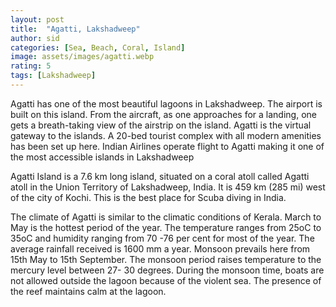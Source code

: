 ```yaml
---
layout: post
title:  "Agatti, Lakshadweep"
author: sid
categories: [Sea, Beach, Coral, Island]
image: assets/images/agatti.webp
rating: 5
tags: [Lakshadweep]
---
```

Agatti has one of the most beautiful lagoons in Lakshadweep. The airport is built on this island. From the aircraft, as one approaches for a landing, one gets a breath-taking view of the airstrip on the island. Agatti is the virtual gateway to the islands. A 20-bed tourist complex with all modern amenities has been set up here. Indian Airlines operate flight to Agatti making it one of the most accessible islands in Lakshadweep

Agatti Island is a 7.6 km long island, situated on a coral atoll called Agatti atoll in the Union Territory of Lakshadweep, India. It is 459 km (285 mi) west of the city of Kochi. This is the best place for Scuba diving in India.

The climate of Agatti is similar to the climatic conditions of Kerala. March to May is the hottest period of the year. The temperature ranges from 25oC to 35oC and humidity ranging from 70 -76 per cent for most of the year. The average rainfall received is 1600 mm a year. Monsoon prevails here from 15th May to 15th September. The monsoon period raises temperature to the mercury level between 27- 30 degrees. During the monsoon time, boats are not allowed outside the lagoon because of the violent sea. The presence of the reef maintains calm at the lagoon.


<div class="pa-carousel-widget" style="width:100%; height:480px; display:none;"
  data-link="https://lakshadweep.gov.in/tourist-place/agatti/"
  data-title="Agatti, Lakshadweep"
  data-description="Sea, Beach, Coral, Island"
  data-delay="3">
  <object data="https://lh3.googleusercontent.com/pw/AJFCJaXT7mCjSCQC9-c-jXDE0GnfYrvsR5XE2_g_9dgjoa2TM3xDjAGCjrt2Nte2SFxGTrP9pwejJUJ8gZgwyFVIAhmIxH8Vn82G6X8Wvbypwz25pT1ChO31=w960-rw-h720"></object>
  <object data="https://lh3.googleusercontent.com/pw/AJFCJaW10sH4rwFCnQiHH3-3rY8K8tn20Qqe5CsxGSjOJfS3YjVJStoX5oF3ZAeJvbDwVLe8IMyn2sMi7dY7pWfUkwPmNmgaSJ5jqLzWaXg7gTrGXP3-6QEU=w960-rw-h720"></object>
  <object data="https://lh3.googleusercontent.com/pw/AJFCJaXxBbiT0Ge60PE5vv4X2NJIUS1T2kSJme7j6-3yT5AOA6f3V_mJgc9EBi5OfN2loRDHS0yyw_pFHUOJkYDOi17YKGSSRA3AYcjUALivPld2a4QOStKW=w960-rw-h720"></object>
  <object data="https://lh3.googleusercontent.com/pw/AJFCJaW0cDCSlJuqBx3al55a50SBOJFzZbE8FajGrL15Dpg97I43Vi2nVGVJ_zL-0Q2oDtkPSNE1BKNlxfGKfx6Up1tNCly0FagD_wW7d75dChRdx5W-Kc0W=w960-rw-h720"></object>
  <object data="https://lh3.googleusercontent.com/pw/AJFCJaUToJoiTenVl-AzExgykumlcUFfGXo4edkaCwrCPbanKip6ea9NSdKfe9w1QRgO-vvfQlQ5rEWLRr6d-fNT2IKcP9obHbkbMvwfBxQYzZl9VaA5kmwn=w960-rw-h720"></object>
  <object data="https://lh3.googleusercontent.com/pw/AJFCJaWCNqSQMVrCRYGGdNWftmZWE_wG2OP3H1ISr-Y-2C2Qidu2UlS1Gsbrs3-54npaVbhNVMy14TCnLoPZQHSdQjvC_D14hqFY4e7o0X5IgvyRJFlvRajC=w960-rw-h720"></object>
  <object data="https://lh3.googleusercontent.com/pw/AJFCJaVfg_ATHDOlYkY3QRYJ3KDROkPPynx-HNaAfDMdgdGPUvx7skcZ88_UQAoWFCSljiVKyjgsf3UKo0Pp61AfjAvKC8Dqwl0DFeME9wLyTOFXAkVhSasw=w960-rw-h720"></object>
  <object data="https://lh3.googleusercontent.com/pw/AJFCJaX5CH-MdmgsLdmq9xdXHqB0dpS0ttbuGX3BkLYhRiGZQoM4cKqUeOs9P5CWJttp8TZMmjqEdo7wuO8j-obm8jT9t8gGswMoMElXPdnjkCU-u6qqXPly=w960-rw-h720"></object>
  <object data="https://lh3.googleusercontent.com/pw/AJFCJaUnm05ml5LFXjZvasR2LZ4PDHimh4WTsMLP4N_hu4VtYdZi2IYHhxC0S7BsgCh9mYzZkZGH4FbWFWusjRQZynyoxSiw4QvylRNDZCkp07v_RAtBUhX-=w960-rw-h720"></object>
  <object data="https://lh3.googleusercontent.com/pw/AJFCJaVLIDPV06VL4oB-5_YgAnAbOmQFy0E_sIgBMTvdWcXOwKfQSKCV1l9JODSm3HZbZn4t340GAlgi1beU3T2W9UCN8uqDzTclMGG7jK-J7sDl9NvUFnkb=w960-rw-h720"></object>
</div>
